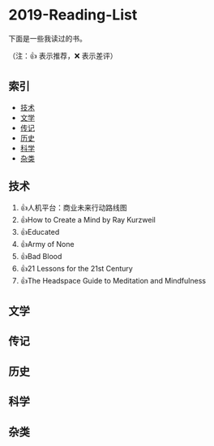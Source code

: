 # 2019-Reading-List
下面是一些我读过的书。

（注：:+1: 表示推荐，:x: 表示差评）

## 索引
- [技术](#技术)
- [文学](#文学)
- [传记](#传记)
- [历史](#历史)
- [科学](#科学)
- [杂类](#杂类)

## 技术
1. :+1:人机平台：商业未来行动路线图
1. :+1:How to Create a Mind by Ray Kurzweil
1. :+1:Educated
1. :+1:Army of None
1. :+1:Bad Blood
1. :+1:21 Lessons for the 21st Century
1. :+1:The Headspace Guide to Meditation and Mindfulness
## 文学
## 传记
## 历史
## 科学
## 杂类
